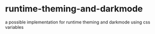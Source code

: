 # runtime-theming-and-darkmode
a possible implementation for runtime theming and darkmode using css variables
